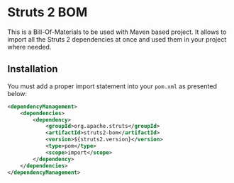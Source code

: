 # Struts 2 BOM
This is a Bill-Of-Materials to be used with Maven based project. It allows to import all the Struts 2 
dependencies at once and used them in your project where needed. 

## Installation
You must add a proper import statement into your `pom.xml` as presented below:

```xml
<dependencyManagement>
    <dependencies>
        <dependency>
            <groupId>org.apache.struts</groupId>
            <artifactId>struts2-bom</artifactId>
            <version>${struts2.version}</version>
            <type>pom</type>
            <scope>import</scope>
        </dependency>
    </dependencies>
</dependencyManagement>
```
